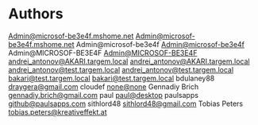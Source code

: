# Authors

Admin@microsof-be3e4f.mshome.net <Admin@microsof-be3e4f.mshome.net>
Admin@microsof-be3e4f <Admin@microsof-be3e4f>
Admin@MICROSOF-BE3E4F <Admin@MICROSOF-BE3E4F>
andrei_antonov@AKARI.targem.local <andrei_antonov@AKARI.targem.local>
andrei_antonov@test.targem.local <andrei_antonov@test.targem.local>
bakari@test.targem.local <bakari@test.targem.local>
bdulaney88 <draygera@gmail.com>
cloudef <none@none>
Gennadiy Brich <gennadiy.brich@gmail.com>
paul <paul@desktop>
paulsapps <github@paulsapps.com>
sithlord48 <sithlord48@gmail.com>
Tobias Peters <tobias.peters@kreativeffekt.at>
